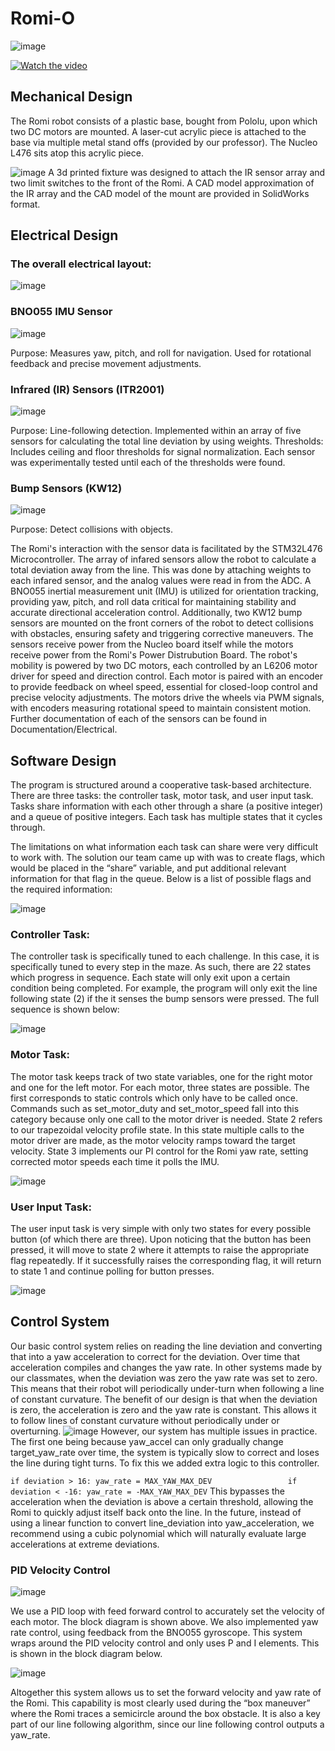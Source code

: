# Romi-O

![image](https://github.com/user-attachments/assets/567208f4-1a69-448f-bbc5-d614e7f98857)


[![Watch the video](https://img.youtube.com/vi/ucUNd86v_RI/0.jpg)](https://youtu.be/ucUNd86v_RI?si=cy1BHj5UCIDBjYc2)

## Mechanical Design
The Romi robot consists of a plastic base, bought from Pololu, upon which two DC motors are mounted. A laser-cut acrylic piece is attached to the base via multiple metal stand offs (provided by our professor). The Nucleo L476 sits atop this acrylic piece.  

![image](https://github.com/user-attachments/assets/ed11c48e-119e-4928-b386-a1c8c50f31ee)
A 3d printed fixture was designed to attach the IR sensor array and two limit switches to the front of the Romi. A CAD model approximation of the IR array and the CAD model of the mount are provided in SolidWorks format.

## Electrical Design

### The overall electrical layout:
![image](https://github.com/user-attachments/assets/aab5baaf-0229-489f-bc56-d4008f9c643d)

### BNO055 IMU Sensor  
![image](https://github.com/user-attachments/assets/2d70a372-22b0-426c-9ca0-f4dde21e9a8c)

Purpose: Measures yaw, pitch, and roll for navigation. Used for rotational feedback and precise movement adjustments. 
 
### Infrared (IR) Sensors (ITR2001)   

![image](https://github.com/user-attachments/assets/ab3d44ad-9c32-4259-9182-7c4955271e84)

Purpose: Line-following detection. Implemented within an array of five sensors for calculating the total line deviation by using weights. 
Thresholds: Includes ceiling and floor thresholds for signal normalization. Each sensor was experimentally tested until each of the thresholds were found.  
 
### Bump Sensors (KW12)  

![image](https://github.com/user-attachments/assets/9984de5b-84b2-4767-90d0-3cdbed049417)

Purpose: Detect collisions with objects.

The Romi's interaction with the sensor data is facilitated by the STM32L476 Microcontroller. The array of infared sensors allow the robot to calculate a total deviation away from the line. This was done by attaching weights to each infared sensor, and the analog values were read in from the ADC. A BNO055 inertial measurement unit (IMU) is utilized for orientation tracking, providing yaw, pitch, and roll data critical for maintaining stability and accurate directional acceleration control. Additionally, two KW12 bump sensors are mounted on the front corners of the robot to detect collisions with obstacles, ensuring safety and triggering corrective maneuvers. The sensors receive power from the Nucleo board itself while the motors receive power from the Romi's Power Distrubution Board. The robot's mobility is powered by two DC motors, each controlled by an L6206 motor driver for speed and direction control. Each motor is paired with an encoder to provide feedback on wheel speed, essential for closed-loop control and precise velocity adjustments. The motors drive the wheels via PWM signals, with encoders measuring rotational speed to maintain consistent motion. Further documentation of each of the sensors can be found in Documentation/Electrical.

## Software Design
The program is structured around a cooperative task-based architecture. There are three tasks: the controller task, motor task, and user input task. Tasks share information with each other through a share (a positive integer) and a queue of positive integers. Each task has multiple states that it cycles through.

The limitations on what information each task can share were very difficult to work with. The solution our team came up with was to create flags, which would be placed in the “share” variable, and put additional relevant information for that flag in the queue. Below is a list of possible flags and the required information:
 
![image](https://github.com/user-attachments/assets/d1f1923e-6ccf-4858-bcaf-01e1ae9419c2)

### Controller Task:
The controller task is specifically tuned to each challenge. In this case, it is specifically tuned to every step in the maze. As such, there are 22 states which progress in sequence. Each state will only exit upon a certain condition being completed. For example, the program will only exit the line following state (2) if the it senses the bump sensors were pressed. The full sequence is shown below:

![image](https://github.com/user-attachments/assets/18a6a77f-9669-4266-8c9e-baf96d4a77f0)

### Motor Task:
The motor task keeps track of two state variables, one for the right motor and one for the left motor. For each motor, three states are possible. The first corresponds to static controls which only have to be called once. Commands such as set_motor_duty and set_motor_speed fall into this category because only one call to the motor driver is needed. State 2 refers to our trapezoidal velocity profile state. In this state multiple calls to the motor driver are made, as the motor velocity ramps toward the target velocity. State 3 implements our PI control for the Romi yaw rate, setting corrected motor speeds each time it polls the IMU.

![image](https://github.com/user-attachments/assets/a3f535a0-c0be-44f0-b186-fffae2fda843)

### User Input Task:
The user input task is very simple with only two states for every possible button (of which there are three). Upon noticing that the button has been pressed, it will move to state 2 where it attempts to raise the appropriate flag repeatedly. If it successfully raises the corresponding flag, it will return to state 1 and continue polling for button presses.

![image](https://github.com/user-attachments/assets/caeb97ff-0f13-496d-a720-e294e8075bfa)

## Control System
Our basic control system relies on reading the line deviation and converting that into a yaw acceleration to correct for the deviation. Over time that acceleration compiles and changes the yaw rate. 
In other systems made by our classmates, when the deviation was zero the yaw rate was set to zero. This means that their robot will periodically under-turn when following a line of constant curvature. The benefit of our design is that when the deviation is zero, the acceleration is zero and the yaw rate is constant. This allows it to follow lines of constant curvature without periodically under or overturning.
![image](https://github.com/user-attachments/assets/c8c0c975-9232-4f5b-8fb4-02d415dc6193)
However, our system has multiple issues in practice. The first one being because yaw_accel can only gradually change target_yaw_rate over time, the system is typically slow to correct and loses the line during tight turns. To fix this we added extra logic to this controller.

`if deviation > 16:
      yaw_rate = MAX_YAW_MAX_DEV                
if deviation < -16:
      yaw_rate = -MAX_YAW_MAX_DEV`
This bypasses the acceleration when the deviation is above a certain threshold, allowing the Romi to quickly adjust itself back onto the line. In the future, instead of using a linear function to convert line_deviation into yaw_acceleration, we recommend using a cubic polynomial which will naturally evaluate large accelerations at extreme deviations.

### PID Velocity Control

![image](https://github.com/user-attachments/assets/5c71bf60-a27a-4e25-8573-a45c13e98a5e)

We use a PID loop with feed forward control to accurately set the velocity of each motor. The block diagram is shown above. 
We also implemented yaw rate control, using feedback from the BNO055 gyroscope. This system wraps around the PID velocity control and only uses P and I elements. This is shown in the block diagram below. 

![image](https://github.com/user-attachments/assets/2187be69-95a3-40e4-b18e-66a031f309b2)

Altogether this system allows us to set the forward velocity and yaw rate of the Romi. This capability is most clearly used during the “box maneuver” where the Romi traces a semicircle around the box obstacle. It is also a key part of our line following algorithm, since our line following control outputs a yaw_rate.

